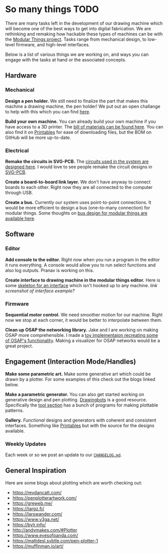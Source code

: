 # So many things TODO

There are many tasks left in the development of our drawing machine which will become one of the best ways to get into digital fabrication. We are rethinking and remaking how hackable these types of machines can be with the [Modular Things project](https://github.com/modular-things/modular-things). Tasks range from mechanical design, to low-level firmware, and high-level interfaces.

Below is a list of various things we are working on, and ways you can engage with the tasks at hand or the associated concepts.

## Hardware

### Mechanical

__Design a pen holder.__
We still need to finalize the part that makes this machine a drawing machine, the pen holder!
We put out an open challange to help with this which you can find [here](https://gist.github.com/exu3/e5c1469467667c8790b3f5bda7172f39).

__Build your own machine.__
You can already build your own machine if you have access to a 3D printer. 
The [bill of materials can be found here](https://github.com/hackclub/drawing-thing/blob/main/BOM.md). You can also find it on [Printables](https://www.printables.com/model/425878-drawing-thing-v10-3d-printed-carriage) for ease of downloading files, but the BOM on GitHub will be more up-to-date.

### Electrical

__Remake the circuits in SVG-PCB.__
The [circuits used in the system are designed here](https://github.com/modular-things/modular-things-circuits). 
I would love to see people remake the circuit designs in [SVG-PCB](https://leomcelroy.com/svg-pcb-website/#/home).

__Create a board-to-board link layer.__
We don't have anyway to connect boards to each other. Right now they are all connected to the computer through USB.

__Create a bus.__
Currently our system uses point-to-point connections. 
It would be more efficient to design a bus (one-to-many connection) for modular things. 
Some thoughts on [bus design for modular things are available here](https://github.com/modular-things/modular-bus).

## Software

### Editor

__Add console to the editor.__
Right now when you run a program in the editor it runs everything.
A console would allow you to run select functions and also log outputs.
Pranav is working on this.

__Create interface to drawing machine in the modular things editor.__
Here is some [skeleton for an interface](https://github.com/modular-things/modular-things/blob/main/examples/machine-interface.js) which isn't hooked up to any machine.
_link screenshot of interface example?_

### Firmware

__Sequential motor control.__
We need smoother motion for our machine. 
Right now we stop at each corner, it would be better to interpolate between them.

__Clean up OSAP the networking library.__
Jake and I are working on making OSAP more comprehensible. 
I made a [toy implementaion recreating some of OSAP's functionality](https://github.com/leomcelroy/nosap).
Making a visualizer for OSAP networks would be a great project.

## Engagement (Interaction Mode/Handles)

__Make some parametric art.__
Make some generative art which could be drawn by a plotter. For some examples of this check out the blogs linked below.

__Make a parametric generator.__
You can also get started working on generative design and pen plotting. 
[Drawingbots](https://drawingbots.net/) is a good resource. 
Specifically the [tool section](https://drawingbots.net/knowledge/tools) has a bunch of programs for making plottable patterns.


__Gallery.__
_Functional_ designs and generators with coherent and consistent interfaces. 
Something like [Printables](https://printables.com) but with the source for the designs available.

### Weekly Updates

Each week or so we post an update to our [`CHANGELOG.md`](./CHANGELOG.md).

## General Inspiration

Here are some blogs about plotting which are worth checking out:

- https://revdancatt.com/
- https://penplotterartwork.com/
- https://greweb.me/
- https://targz.fr/
- https://larswander.com/
- https://www.v3ga.net/
- https://bylr.info/
- http://andymakes.com/#Plotter
- https://www.eyesofpanda.com/
- https://mattdesl.svbtle.com/pen-plotter-1
- https://muffinman.io/art/
